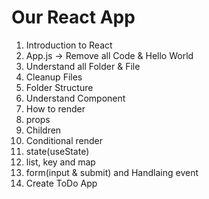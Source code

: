 # Our React App

1. Introduction to React
1. App.js -> Remove all Code & Hello World
1. Understand all Folder & File
1. Cleanup Files
1. Folder Structure 
1. Understand Component
1. How to render
1. props
1. Children
1. Conditional render
1. state(useState)
1. list, key and map
1. form(input & submit) and Handlaing event
1. Create ToDo App